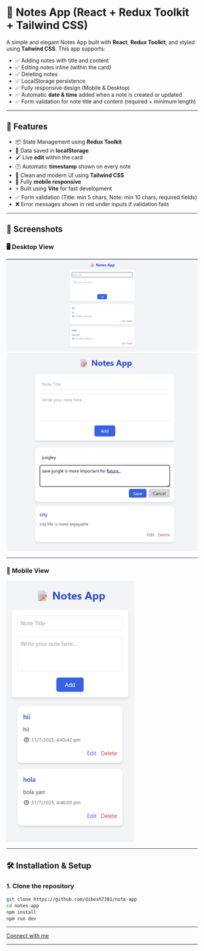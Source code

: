 # 📝 Notes App (React + Redux Toolkit + Tailwind CSS)

A simple and elegant Notes App built with **React**, **Redux Toolkit**, and styled using **Tailwind CSS**. This app supports:

- ✅ Adding notes with title and content
- ✅ Editing notes inline (within the card)
- ✅ Deleting notes
- ✅ LocalStorage persistence
- ✅ Fully responsive design (Mobile & Desktop)
- ✅ Automatic **date & time** added when a note is created or updated
- ✅ Form validation for note title and content (required + minimum length)

---

## 🚀 Features

- 📦 State Management using **Redux Toolkit**
- 💾 Data saved in **localStorage**
- 🖌️ Live **edit** within the card
- 🕒 Automatic **timestamp** shown on every note
- 🧹 Clean and modern UI using **Tailwind CSS**
- 📱 Fully **mobile responsive**
- ⚡ Built using **Vite** for fast development
- ✅ Form validation (Title: min 5 chars, Note: min 10 chars, required fields)  
- ❌ Error messages shown in red under inputs if validation fails  

---

## 📸 Screenshots

### 🖥️ Desktop View

![Desktop View](screenshots/1.png)
![Desktop View](screenshots/2.png)

---

### 📱 Mobile View

![Mobile view](screenshots/3.png)

---

## 🛠️ Installation & Setup

### 1. Clone the repository

```bash
git clone https://github.com/dibesh7381/note-app
cd notes-app
npm install
npm run dev 
```

---

[Connect with me](https://github.com/dibesh7381)

---
